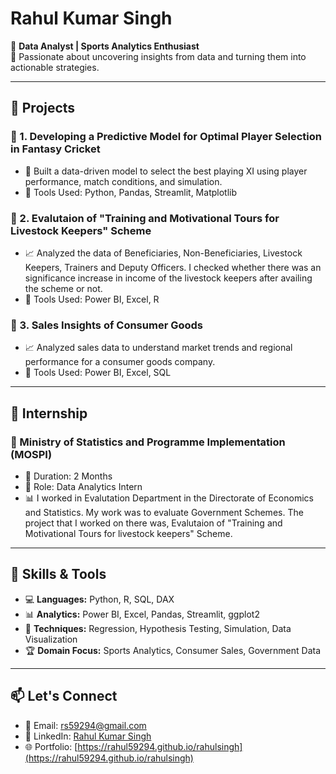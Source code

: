 # Rahul Kumar Singh

🎯 **Data Analyst | Sports Analytics Enthusiast**  
📍 Passionate about uncovering insights from data and turning them into actionable strategies.

---

## 🚀 Projects

### 📌 1. Developing a Predictive Model for Optimal Player Selection in Fantasy Cricket
- 🏏 Built a data-driven model to select the best playing XI using player performance, match conditions, and simulation.
- 🔧 Tools Used: Python, Pandas, Streamlit, Matplotlib 

### 📌 2. Evalutaion of "Training and Motivational Tours for Livestock Keepers" Scheme
- 📈 Analyzed the data of Beneficiaries, Non-Beneficiaries, Livestock Keepers, Trainers and Deputy Officers. I checked whether there was an significance increase in income of the livestock keepers after availing the scheme or not.
- 🔧 Tools Used: Power BI, Excel, R

### 📌 3. Sales Insights of Consumer Goods
- 📈 Analyzed sales data to understand market trends and regional performance for a consumer goods company.
- 🔧 Tools Used: Power BI, Excel, SQL

---

## 💼 Internship

### 🏢 Ministry of Statistics and Programme Implementation (MOSPI)
- 📆 Duration: 2 Months  
- 🎯 Role: Data Analytics Intern  
- 📊 I worked in Evalutation Department in the Directorate of Economics and Statistics. My work was to evaluate Government Schemes. The project that I worked on there was, Evalutaion of "Training and Motivational Tours for livestock keepers" Scheme.

---

## 🧠 Skills & Tools

- 💻 **Languages:** Python, R, SQL, DAX  
- 📊 **Analytics:** Power BI, Excel, Pandas, Streamlit, ggplot2  
- 📁 **Techniques:** Regression, Hypothesis Testing, Simulation, Data Visualization  
- 🏆 **Domain Focus:** Sports Analytics, Consumer Sales, Government Data

---

## 📫 Let's Connect

- 📧 Email: rs59294@gmail.com  
- 💼 LinkedIn: [Rahul Kumar Singh](https://www.linkedin.com/in/rahul-kumar-singh-79933b237/)  
- 🌐 Portfolio: [https://rahul59294.github.io/rahulsingh](https://rahul59294.github.io/rahulsingh)
